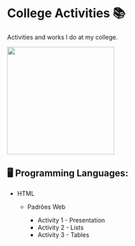 # College Activities 📚

<p>Activities and works I do at my college.</p>
<img height="250em" src="https://woc.aises.org/sites/default/files/styles/image730x495/public/March2020-Student-Illo-BLOGPOST-FNL.jpg?itok=sfPCAQLh">

## 🖥️ Programming Languages:

<ul>
<li>HTML</li>
<ul>
<li>Padrões Web</li>
<ul>
<li>Activity 1 - Presentation</li>
<li>Activity 2 - Lists</li>
<li>Activity 3 - Tables</li>
</ul>
</ul>
</ul>
